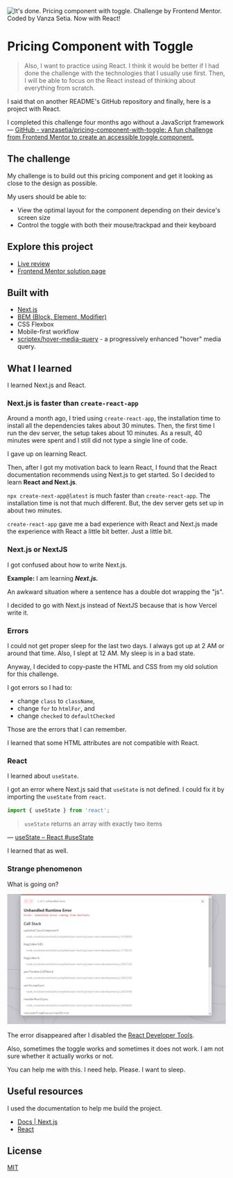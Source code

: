 <picture>
  <source media="(prefers-color-scheme: dark)" srcset="./design/dark-banner.jpg">
  <source media="(prefers-color-scheme: light)" srcset="./design/light-banner.jpg">
  <img alt="It's done. Pricing component with toggle. Challenge by Frontend Mentor. Coded by Vanza Setia. Now with React!" src="./design/light-banner">
</picture>

# Pricing Component with Toggle

> Also, I want to practice using React. I think it would be better if I had done the challenge with the technologies that I usually use first. Then, I will be able to focus on the React instead of thinking about everything from scratch.

I said that on another README's GitHub repository and finally, here is a project with React.

I completed this challenge four months ago without a JavaScript framework — [GitHub - vanzasetia/pricing-component-with-toggle: A fun challenge from Frontend Mentor to create an accessible toggle component.](https://github.com/vanzasetia/pricing-component-with-toggle)

## The challenge

My challenge is to build out this pricing component and get it looking as close to the design as possible.

My users should be able to:

- View the optimal layout for the component depending on their device's screen size
- Control the toggle with both their mouse/trackpad and their keyboard

## Explore this project

- [Live review](https://reactpricingcomponent.netlify.app/)
- [Frontend Mentor solution page]()

## Built with

- [Next.js](https://nextjs.org/)
- [BEM (Block, Element, Modifier)](https://sparkbox.com/foundry/bem_by_example)
- CSS Flexbox
- Mobile-first workflow
- [scriptex/hover-media-query](https://github.com/scriptex/hover-media-query) - a progressively enhanced "hover" media query.

## What I learned

I learned Next.js and React.

### Next.js is faster than `create-react-app`

Around a month ago, I tried using `create-react-app`, the installation time to install all the dependencies takes about 30 minutes. Then, the first time I run the dev server, the setup takes about 10 minutes. As a result, 40 minutes were spent and I still did not type a single line of code. 

I gave up on learning React.

Then, after I got my motivation back to learn React, I found that the React documentation recommends using Next.js to get started. So I decided to learn **React and Next.js**.

`npx create-next-app@latest` is much faster than `create-react-app`. The installation time is not that much different. But, the dev server gets set up in about two minutes.

`create-react-app` gave me a bad experience with React and Next.js made the experience with React a little bit better. Just a little bit.

### Next.js or NextJS

I got confused about how to write Next.js.

**Example:** I am learning **_Next.js._**

An awkward situation where a sentence has a double dot wrapping the "js".

I decided to go with Next.js instead of NextJS because that is how Vercel write it.

### Errors

I could not get proper sleep for the last two days. I always got up at 2 AM or around that time. Also, I slept at 12 AM. My sleep is in a bad state.

Anyway, I decided to copy-paste the HTML and CSS from my old solution for this challenge.

I got errors so I had to:

- change `class` to `className`,
- change `for` to `htmlFor`, and
- change `checked` to `defaultChecked`

Those are the errors that I can remember.

I learned that some HTML attributes are not compatible with React.

### React

I learned about `useState`.

I got an error where Next.js said that `useState` is not defined. I could fix it by importing the `useState` from `react`.

```javascript
import { useState } from 'react';
```

> `useState` returns an array with exactly two items

— [useState – React #useState](https://react.dev/reference/react/useState#usestate)

I learned that as well.

### Strange phenomenon

What is going on?

![Unhandled Runtime Error. Error: Simulated error coming from Devtools](./images/error-from-dev-tool.jpg)

The error disappeared after I disabled the [React Developer Tools](https://chrome.google.com/webstore/detail/react-developer-tools/fmkadmapgofadopljbjfkapdkoienihi).

Also, sometimes the toggle works and sometimes it does not work. I am not sure whether it actually works or not.

You can help me with this. I need help. Please. I want to sleep.

## Useful resources

I used the documentation to help me build the project.

- [Docs | Next.js](https://nextjs.org/docs)
- [React](https://react.dev/)

## License

[MIT](./LICENSE)
